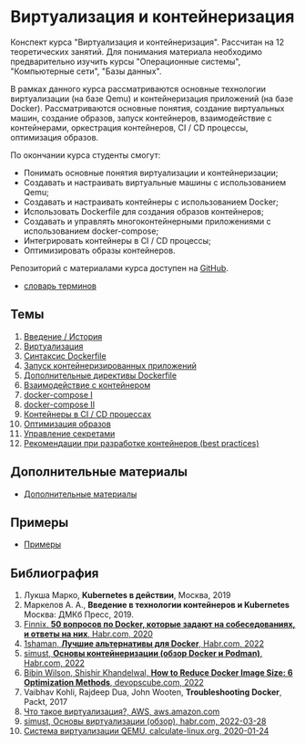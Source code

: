 # Виртуализация и контейнеризация

Конспект курса "Виртуализация и контейнеризация". Рассчитан на 12 теоретических занятий. Для понимания материала необходимо предварительно изучить курсы "Операционные системы", "Компьютерные сети", "Базы данных".

В рамках данного курса рассматриваются основные технологии виртуализации (на базе Qemu) и контейнеризация приложений (на базе Docker). Рассматриваются основные понятия, создание виртуальных машин, создание образов, запуск контейнеров, взаимодействие с контейнерами, оркестрация контейнеров, CI / CD процессы, оптимизация образов.

По окончании курса студенты смогут:

- Понимать основные понятия виртуализации и контейнеризации;
- Создавать и настраивать виртуальные машины с использованием Qemu;
- Создавать и настраивать контейнеры с использованием Docker;
- Использовать Dockerfile для создания образов контейнеров;
- Создавать и управлять многоконтейнерными приложениями с использованием docker-compose;
- Интегрировать контейнеры в CI / CD процессы;
- Оптимизировать образы контейнеров.

Репозиторий с материалами курса доступен на [GitHub](https://github.com/mcroitor/app_containerization_ru).

- [словарь терминов](glossary.md)

## Темы

1. [Введение / История](01_intro/README.md)
2. [Виртуализация](02_virtual/README.md)
3. [Синтаксис Dockerfile](03_dockerfile_i/README.md)
4. [Запуск контейнеризированных приложений](04_docker_run/README.md)
5. [Дополнительные директивы Dockerfile](05_dockerfile_ii/README.md) 
6. [Взаимодействие с контейнером](06_container_usage/README.md)
7. [docker-compose I](07_docker_compose_i/README.md)
8. [docker-compose II](08_docker_compose_ii/README.md)
9. [Контейнеры в CI / CD процессах](09_CI_CD/README.md)
10. [Оптимизация образов](10_image_optimization/README.md)
11. [Управление секретами](11_secrets_management/README.md)
12. [Рекомендации при разработке контейнеров (best practices)](12_best_practicies/README.md)

## Дополнительные материалы

- [Дополнительные материалы](additional/readme.md)

## Примеры

- [Примеры](examples/README.md)

## Библиография

1. Лукша Марко, __Kubernetes в действии__, Москва, 2019
2. Маркелов А. А., __Введение в технологии контейнеров и Kubernetes__ Москва: ДМКб Пресс, 2019.
3. [Finnix, __50 вопросов по Docker, которые задают на собеседованиях, и ответы на них__, Habr.com, 2020](https://habr.com/ru/companies/southbridge/articles/528206/)
4. [1shaman, __Лучшие альтернативы для Docker__, Habr.com, 2022](https://habr.com/ru/companies/first/articles/598337/)
5. [simust, __Основы контейнеризации (обзор Docker и Podman)__, Habr.com, 2022](https://habr.com/ru/articles/659049/)
6. [Bibin Wilson, Shishir Khandelwal, __How to Reduce Docker Image Size: 6 Optimization Methods__, devopscube.com, 2022](https://devopscube.com/reduce-docker-image-size/)
7. Vaibhav Kohli, Rajdeep Dua, John Wooten, __Troubleshooting Docker__, Packt, 2017
8. [Что такое виртуализация?, AWS, aws.amazon.com](https://aws.amazon.com/ru/what-is/virtualization/)
9. [simust, Основы виртуализации (обзор), habr.com, 2022-03-28](https://habr.com/ru/articles/657677/)
10. [Система виртуализации QEMU, calculate-linux.org, 2020-01-24](https://wiki.calculate-linux.org/ru/qemu)
